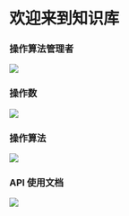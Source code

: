 # 欢迎来到知识库

### 操作算法管理者

  <a href="https://github.com/BeardedManZhao/algorithmStar/blob/main/KnowledgeDocument/OperationAlgorithmManager-Chinese.md">
  <img src = "https://user-images.githubusercontent.com/113756063/195589564-594382f0-f720-4beb-963b-370ecfa053af.png"/>
  </a>

### 操作数

  <a href="https://github.com/BeardedManZhao/algorithmStar/blob/main/KnowledgeDocument/Operands-Chinese.md">
  <img src = "https://user-images.githubusercontent.com/113756063/195589459-f4aaa091-2386-48c1-8fff-7bd914925e2c.png"/>
  </a>

### 操作算法

  <a href="https://github.com/BeardedManZhao/algorithmStar/blob/main/KnowledgeDocument/OperationAlgorithm-Chinese.md">
  <img src = "https://user-images.githubusercontent.com/113756063/195589413-4f7e2bba-850c-49fa-92f0-dce659269156.png"/>
  </a>

### API 使用文档

  <a href="https://github.com/BeardedManZhao/algorithmStar/blob/main/KnowledgeDocument/API%20Usage%20Document-Chinese.md">
  <img src = "https://user-images.githubusercontent.com/113756063/195589613-8ed410a8-b90b-4fc5-a296-069a31b69cc5.png"/>
  </a>
